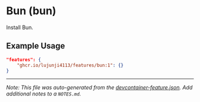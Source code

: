 
# Bun (bun)

Install Bun.

## Example Usage

```json
"features": {
    "ghcr.io/lujunji4113/features/bun:1": {}
}
```





---

_Note: This file was auto-generated from the [devcontainer-feature.json](https://github.com/lujunji4113/features/blob/main/src/bun/devcontainer-feature.json).  Add additional notes to a `NOTES.md`._
